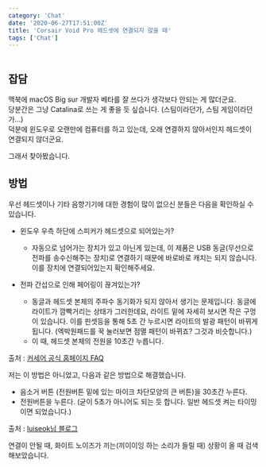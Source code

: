 ```yaml
---
category: 'Chat'
date: '2020-06-27T17:51:00Z'
title: 'Corsair Void Pro 헤드셋에 연결되지 않을 때'
tags: ['Chat']
---
```


```toc

```

## 잡담

맥북에 macOS Big sur 개발자 베타를 잘 쓰다가 생각보다 안되는 게 많더군요.  
당분간은 그냥 Catalina로 쓰는 게 좋을 듯 싶습니다. (스팀이라던가, 스팀 게임이라던가...)  
덕분에 윈도우로 오랜만에 컴퓨터를 하고 있는데, 오래 연결하지 않아서인지 헤드셋이 연결되지 않더군요.

그래서 찾아봤습니다.

## 방법

우선 헤드셋이나 기타 음향기기에 대한 경험이 많이 없으신 분들은 다음을 확인하실 수 있습니다.

- 윈도우 우측 하단에 스피커가 헤드셋으로 되어있는가?
  - 자동으로 넘어가는 장치가 있고 아닌게 있는데, 이 제품은 USB 동글(무선으로 전파를 송수신해주는 장치)로
    연결하기 때문에 바로바로 캐치는 되지 않습니다. 이를 장치에 연결되어있는지 확인해주세요.

- 전파 간섭으로 인해 페어링이 끊겨있는가?
  - 동글과 헤드셋 본체의 주파수 동기화가 되지 않아서 생기는 문제입니다. 동글에 라이트가 깜빡거리는 상태가
    그러한데요, 라이트 밑에 자세히 보시면 작은 구멍이 있습니다. 이를 핀셋등을 통해 5초 간 누르시면 라이트의
    발광 패턴이 바뀌게 됩니다. (엑박원패드를 꾹 눌러보면 점멸 패턴이 바뀌죠? 그것과 비슷합니다.)
  - 이 때, 헤드셋 본체의 전원을 10초간 누릅니다.

출처 : [커세어 공식 홈페이지 FAQ](https://www.corsair.co.kr/board/board.html?code=comsvil63&page=1&type=v&num1=999981&num2=00000&lock=N&flag=notice)

저는 이 방법은 아니었고, 다음과 같은 방법으로 해결했습니다.

- 음소거 버튼 (전원버튼 밑에 있는 마이크 차단모양의 큰 버튼)을 30초간 누른다.
- 전원버튼을 누른다. (굳이 5초가 아니어도 되는 듯 합니다. 일반 헤드셋 켜는 타이밍이면 되었습니다.)

출처 : [luiseok님 블로그](https://luiseok.com/23)

연결이 안될 때, 화이트 노이즈가 끼는(끼이이잉 하는 소리가 들릴 때) 상황이 올 때 검색해보았습니다.
